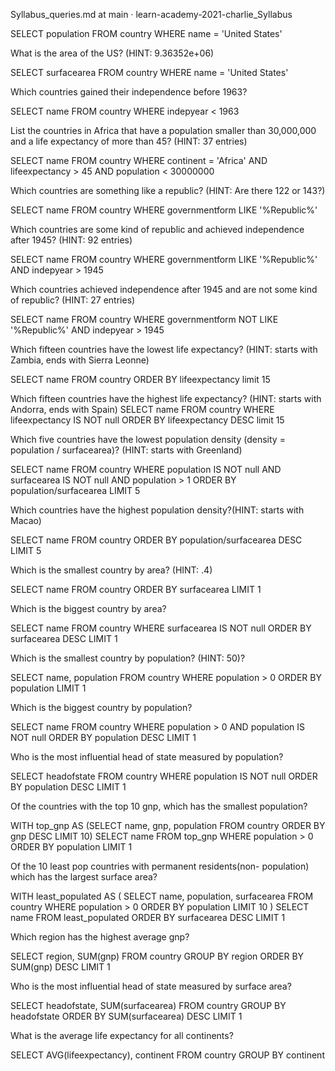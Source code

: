 
Syllabus_queries.md at main · learn-academy-2021-charlie_Syllabus

SELECT population
FROM country
WHERE name = 'United States'


What is the area of the US? (HINT: 9.36352e+06)

SELECT surfacearea
FROM country
WHERE name = 'United States'

Which countries gained their independence before 1963?

SELECT name
FROM country
WHERE indepyear < 1963

List the countries in Africa that have a population smaller than 30,000,000 and a life expectancy of more than 45? (HINT: 37 entries)

SELECT name
FROM country
WHERE continent = 'Africa'
AND lifeexpectancy > 45
AND population < 30000000

Which countries are something like a republic? (HINT: Are there 122 or 143?)

SELECT name
FROM country
WHERE governmentform LIKE '%Republic%'

Which countries are some kind of republic and achieved independence after 1945? (HINT: 92 entries)

SELECT name
FROM country
WHERE governmentform LIKE '%Republic%'
AND indepyear > 1945

Which countries achieved independence after 1945 and are not some kind of republic? (HINT: 27 entries)

SELECT name
FROM country
WHERE governmentform NOT LIKE '%Republic%'
AND indepyear > 1945

Which fifteen countries have the lowest life expectancy? (HINT: starts with Zambia, ends with Sierra Leonne)

SELECT name
FROM country
ORDER BY lifeexpectancy
limit 15

Which fifteen countries have the highest life expectancy? (HINT: starts with Andorra, ends with Spain)
SELECT name
FROM country
WHERE lifeexpectancy IS NOT null
ORDER BY lifeexpectancy DESC
limit 15

Which five countries have the lowest population density (density = population / surfacearea)? (HINT: starts with Greenland)

SELECT name
FROM country
WHERE population IS NOT null
AND surfacearea IS NOT null
AND population > 1
ORDER BY population/surfacearea
LIMIT 5


Which countries have the highest population density?(HINT: starts with Macao)

SELECT name
FROM country
ORDER BY population/surfacearea DESC
LIMIT 5

Which is the smallest country by area? (HINT: .4)

SELECT name
FROM country
ORDER BY surfacearea
LIMIT 1

Which is the biggest country by area?

SELECT name
FROM country
WHERE surfacearea IS NOT null
ORDER BY surfacearea DESC
LIMIT 1

Which is the smallest country by population? (HINT: 50)?

SELECT name, population
FROM country
WHERE population > 0
ORDER BY population
LIMIT 1

Which is the biggest country by population?

SELECT name
FROM country
WHERE population > 0
AND population IS NOT null
ORDER BY population DESC
LIMIT 1

Who is the most influential head of state measured by population?

SELECT headofstate
FROM country
WHERE population IS NOT null
ORDER BY population DESC
LIMIT 1

Of the countries with the top 10 gnp, which has the smallest population?

WITH top_gnp AS
(SELECT name, gnp, population
FROM country
ORDER BY gnp DESC
LIMIT 10)
SELECT name
FROM top_gnp
WHERE population > 0
ORDER BY population
LIMIT 1

Of the 10 least pop countries with permanent residents(non- population) which has the largest surface area?

WITH least_populated AS (
SELECT name, population, surfacearea
	FROM country
	WHERE population > 0
	ORDER BY population
	LIMIT 10
)
SELECT name FROM least_populated
ORDER BY surfacearea DESC
LIMIT 1

Which region has the highest average gnp?

SELECT region, SUM(gnp)
FROM country
GROUP BY region
ORDER BY SUM(gnp) DESC
LIMIT 1

Who is the most influential head of state measured by surface area?

SELECT headofstate, SUM(surfacearea)
FROM country
GROUP BY headofstate
ORDER BY SUM(surfacearea) DESC
LIMIT 1

What is the average life expectancy for all continents?

SELECT AVG(lifeexpectancy), continent
FROM country
GROUP BY continent


